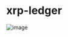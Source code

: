 # xrp-ledger

![image](https://github.com/user-attachments/assets/f8288ae8-015f-4b06-9b1a-c429dc66d040)
